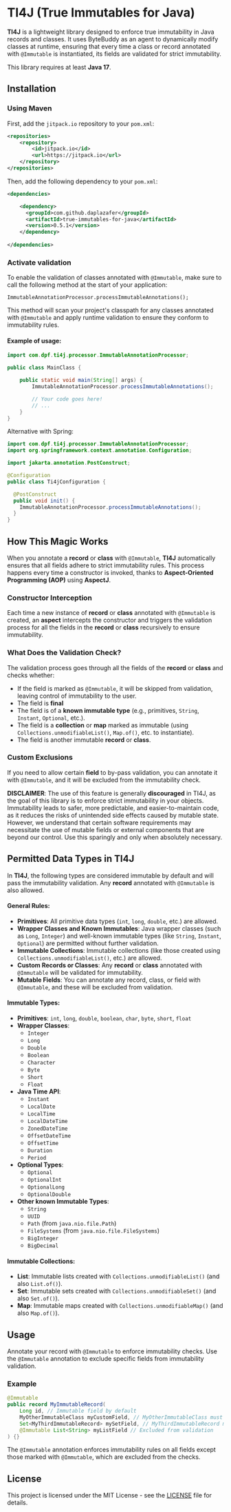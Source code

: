 # TI4J (True Immutables for Java)
**TI4J** is a lightweight library designed to enforce true immutability in Java records and classes. It uses ByteBuddy as an agent to dynamically modify classes at runtime, ensuring that every time a class or record annotated with `@Immutable` is instantiated, its fields are validated for strict immutability.

This library requires at least **Java 17**.

## Installation

### Using Maven
First, add the `jitpack.io` repository to your `pom.xml`:

```xml
<repositories>
    <repository>
        <id>jitpack.io</id>
        <url>https://jitpack.io</url>
    </repository>
</repositories>
```

Then, add the following dependency to your `pom.xml`:

```xml
<dependencies>

    <dependency>
      <groupId>com.github.daplazafer</groupId>
      <artifactId>true-immutables-for-java</artifactId>
      <version>0.5.1</version>
    </dependency>
  
</dependencies>
```

### Activate validation

To enable the validation of classes annotated with `@Immutable`, make sure to call the following method at the start of your application:

```
ImmutableAnnotationProcessor.processImmutableAnnotations();
```

This method will scan your project's classpath for any classes annotated with `@Immutable` and apply runtime validation to ensure they conform to immutability rules.

#### Example of usage:

```java
import com.dpf.ti4j.processor.ImmutableAnnotationProcessor;

public class MainClass {

    public static void main(String[] args) {
        ImmutableAnnotationProcessor.processImmutableAnnotations();

        // Your code goes here!
        // ...
    }
}
```

Alternative with Spring:

```java
import com.dpf.ti4j.processor.ImmutableAnnotationProcessor;
import org.springframework.context.annotation.Configuration;

import jakarta.annotation.PostConstruct;

@Configuration
public class Ti4jConfiguration {

  @PostConstruct
  public void init() {
    ImmutableAnnotationProcessor.processImmutableAnnotations();
  }
}
```

## How This Magic Works
When you annotate a **record** or **class** with `@Immutable`, **TI4J** automatically ensures that all fields adhere to strict immutability rules. This process happens every time a constructor is invoked, thanks to **Aspect-Oriented Programming (AOP)** using **AspectJ**.

### Constructor Interception
Each time a new instance of **record** or **class** annotated with `@Immutable` is created, an **aspect** intercepts the constructor and triggers the validation process for all the fields in the **record** or **class** recursively to ensure immutability.

### What Does the Validation Check?
The validation process goes through all the fields of the **record** or **class** and checks whether:
- If the field is marked as `@Immutable`, it will be skipped from validation, leaving control of immutability to the user.
- The field is **final**
- The field is of a **known immutable type** (e.g., primitives, `String`, `Instant`, `Optional`, etc.).
- The field is a **collection** or **map** marked as immutable (using `Collections.unmodifiableList()`, `Map.of()`, etc. to instantiate).
- The field is another immutable **record** or **class**.

### Custom Exclusions
If you need to allow certain **field** to by-pass validation, you can annotate it with `@Immutable`, and it will be excluded from the immutability check.

**DISCLAIMER**: The use of this feature is generally **discouraged** in TI4J, as the goal of this library is to enforce strict immutability in your objects. Immutability leads to safer, more predictable, and easier-to-maintain code, as it reduces the risks of unintended side effects caused by mutable state.
However, we understand that certain software requirements may necessitate the use of mutable fields or external components that are beyond our control. Use this sparingly and only when absolutely necessary.

## Permitted Data Types in TI4J
In **TI4J**, the following types are considered immutable by default and will pass the immutability validation. Any **record** annotated with `@Immutable` is also allowed.

#### General Rules:
- **Primitives**: All primitive data types (`int`, `long`, `double`, etc.) are allowed.
- **Wrapper Classes and Known Immutables**: Java wrapper classes (such as `Long`, `Integer`) and well-known immutable types (like `String`, `Instant`, `Optional`) are permitted without further validation.
- **Immutable Collections**: Immutable collections (like those created using `Collections.unmodifiableList()`, etc.) are allowed.
- **Custom Records or Classes**: Any **record** or **class** annotated with `@Immutable` will be validated for immutability.
- **Mutable Fields**: You can annotate any record, class, or field with `@Immutable`, and these will be excluded from validation.

#### Immutable Types:
- **Primitives**: `int`, `long`, `double`, `boolean`, `char`, `byte`, `short`, `float`
- **Wrapper Classes**:
    - `Integer`
    - `Long`
    - `Double`
    - `Boolean`
    - `Character`
    - `Byte`
    - `Short`
    - `Float`
- **Java Time API**:
    - `Instant`
    - `LocalDate`
    - `LocalTime`
    - `LocalDateTime`
    - `ZonedDateTime`
    - `OffsetDateTime`
    - `OffsetTime`
    - `Duration`
    - `Period`
- **Optional Types**:
    - `Optional`
    - `OptionalInt`
    - `OptionalLong`
    - `OptionalDouble`
- **Other known Immutable Types**:
    - `String`
    - `UUID`
    - `Path` (from `java.nio.file.Path`)
    - `FileSystems` (from `java.nio.file.FileSystems`)
    - `BigInteger`
    - `BigDecimal`

#### Immutable Collections:
- **List**: Immutable lists created with `Collections.unmodifiableList()` (and also `List.of()`).
- **Set**: Immutable sets created with `Collections.unmodifiableSet()` (and also `Set.of()`).
- **Map**: Immutable maps created with `Collections.unmodifiableMap()` (and also `Map.of()`).

## Usage
Annotate your record with `@Immutable` to enforce immutability checks. Use the `@Immutable` annotation to exclude specific fields from immutability validation.

### Example
```java
@Immutable
public record MyImmutableRecord(
    Long id, // Immutable field by default
    MyOtherImmutableClass myCustomField, // MyOtherImmutableClass must be Immutable
    Set<MyThirdImmutableRecord> mySetField, // MyThirdImmutableRecord must be Immutable too
    @Immutable List<String> myListField // Excluded from validation
) {}
```

The `@Immutable` annotation enforces immutability rules on all fields except those marked with `@Immutable`, which are excluded from the checks.

## License

This project is licensed under the MIT License - see the [LICENSE](./LICENSE) file for details.